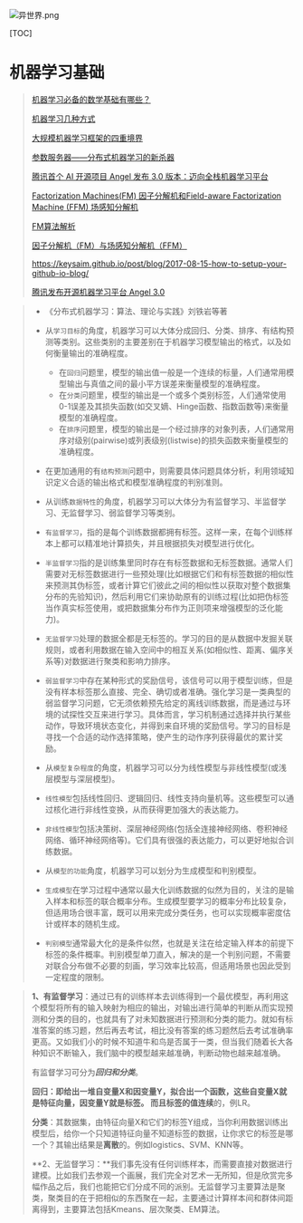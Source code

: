 ![异世界.png](https://upload-images.jianshu.io/upload_images/15675864-e39212ac990782cf.png?imageMogr2/auto-orient/strip%7CimageView2/2/w/1240)

[TOC]

# 机器学习基础

> [机器学习必备的数学基础有哪些？](https://36kr.com/p/5124507)
>
> [机器学习几种方式](https://www.cnblogs.com/huicpc0212/p/4192214.html)
>
> [大规模机器学习框架的四重境界](https://www.leiphone.com/news/201711/89T9wKWOxwCTCSHZ.html)
>
> [参数服务器——分布式机器学习的新杀器](https://blog.csdn.net/u010945683/article/details/78717064)
>
> [腾讯首个 AI 开源项目 Angel 发布 3.0 版本：迈向全栈机器学习平台](https://www.oschina.net/news/109299/angel-3-0-0-released)
>
> [Factorization Machines(FM) 因子分解机和Field-aware Factorization Machine (FFM) 场感知分解机](https://blog.csdn.net/asd136912/article/details/78318563)
>
> [FM算法解析](https://zhuanlan.zhihu.com/p/37963267)
>
> [因子分解机（FM）与场感知分解机（FFM）](https://plushunter.github.io/2017/07/13/机器学习算法系列（26）：因子分解机（FM）与场感知分解机（FFM）/)
>
> https://keysaim.github.io/post/blog/2017-08-15-how-to-setup-your-github-io-blog/
>
> [腾讯发布开源机器学习平台 Angel 3.0](https://www.infoq.cn/article/1oFNtcMgWPGPLi1iA4ma)

>* 《分布式机器学习：算法、理论与实践》刘铁岩等著
> * 从`学习目标`的角度，机器学习可以大体分成回归、分类、排序、有结构预测等类别。这些类别的主要差别在于机器学习模型输出的格式，以及如何衡量输出的准确程度。
>   * 在`回归`问题里，模型的输出值一般是一个连续的标量，人们通常用模型输出与真值之间的最小平方误差来衡量模型的准确程度。
>   * 在`分类`问题里，模型的输出是一个或多个类别标签，人们通常使用0-1误差及其损失函数(如交叉嫡、Hinge函数、指数函数等)来衡量模型的准确程度。
>   * 在`排序`问题里，模型的输出是一个经过排序的对象列表，人们通常用序对级别(pairwise)或列表级别(listwise)的损失函数来衡量模型的准确程度。
>  * 在更加通用的有`结构预测`问题中，则需要具体问题具体分析，利用领域知识定义合适的输出格式和模型准确程度的判别准则。
>* 从训练`数据特性`的角度，机器学习可以大体分为有监督学习、半监督学习、无监督学习、弱监督学习等类别。
>  * `有监督学习`，指的是每个训练数据都拥有标签。这样一来，在每个训练样本上都可以精准地计算损失，并且根据损失对模型进行优化。
>   * `半监督学习`指的是训练集里同时存在有标签数据和无标签数据。通常人们需要对无标签数据进行一些预处理(比如根据它们和有标签数据的相似性来预测其伪标签，或者计算它们彼此之间的相似性以获取对整个数据集分布的先验知识)，然后利用它们来协助原有的训练过程(比如把伪标签当作真实标签使用，或把数据集分布作为正则项来增强模型的泛化能力)。
>   * `无监督学习`处理的数据全都是无标签的。学习的目的是从数据中发掘关联规则，或者利用数据在输入空间中的相互关系(如相似性、距离、偏序关系等)对数据进行聚类和影响力排序。
>   * `弱监督学习`中存在某种形式的奖励信号，该信号可以用于模型训练，但是没有样本标签那么直接、完全、确切或者准确。强化学习是一类典型的弱监督学习问题，它无须依赖预先给定的离线训练数据，而是通过与环境的试探性交互来进行学习。具体而言，学习机制通过选择并执行某些动作，导致环境状态变化，并得到来自环境的奖励信号。学习的目标是寻找一个合适的动作选择策略，使产生的动作序列获得最优的累计奖励。
> 
>*  从`模型复杂程度`的角度，机器学习可以分为线性模型与非线性模型(或浅层模型与深层模型)。
>   * `线性模型`包括线性回归、逻辑回归、线性支持向量机等。这些模型可以通过核化进行非线性变换，从而获得更加强大的表达能力。
>* `非线性模型`包括决策树、深层神经网络(包括全连接神经网络、卷积神经网络、循环神经网络等)。它们具有很强的表达能力，可以更好地拟合训练数据。
>  *  从`模型的功能`角度，机器学习可以划分为生成模型和判别模型。
> * `生成模型`在学习过程中通常以最大化训练数据的似然为目的，关注的是输入样本和标签的联合概率分布。生成模型要学习的概率分布比较复杂，但适用场合很丰富，既可以用来完成分类任务，也可以实现概率密度估计或样本的随机生成。
>* `判别模型`通常最大化的是条件似然，也就是关注在给定输入样本的前提下标签的条件概率。判别模型单刀直入，解决的是一个判别问题，不需要对联合分布做不必要的刻画，学习效率比较高，但适用场景也因此受到一定程度的限制。
>     
>     

> **1、有监督学习**：通过已有的训练样本去训练得到一个最优模型，再利用这个模型将所有的输入映射为相应的输出，对输出进行简单的判断从而实现预测和分类的目的，也就具有了对未知数据进行预测和分类的能力。就如有标准答案的练习题，然后再去考试，相比没有答案的练习题然后去考试准确率更高。又如我们小的时候不知道牛和鸟是否属于一类，但当我们随着长大各种知识不断输入，我们脑中的模型越来越准确，判断动物也越来越准确。
>
> 有监督学习可分为***回归和分类***。
>
> **回归：**即给出一堆自变量X和因变量Y，拟合出一个函数，这些自变量X就是特征向量，因变量Y就是标签。 而且标签的值**连续**的，例LR。
>
> **分类**：其数据集，由特征向量X和它们的标签Y组成，当你利用数据训练出模型后，给你一个只知道特征向量不知道标签的数据，让你求它的标签是哪一个？其输出结果是**离散**的。例如logistics、SVM、KNN等。
>
> **2、无监督学习：**我们事先没有任何训练样本，而需要直接对数据进行建模。比如我们去参观一个画展，我们完全对艺术一无所知，但是欣赏完多幅作品之后，我们也能把它们分成不同的派别。无监督学习主要算法是聚类，聚类目的在于把相似的东西聚在一起，主要通过计算样本间和群体间距离得到，主要算法包括Kmeans、层次聚类、EM算法。





